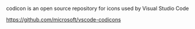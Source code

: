 ﻿codicon is an open source repository for icons used by Visual Studio Code

https://github.com/microsoft/vscode-codicons